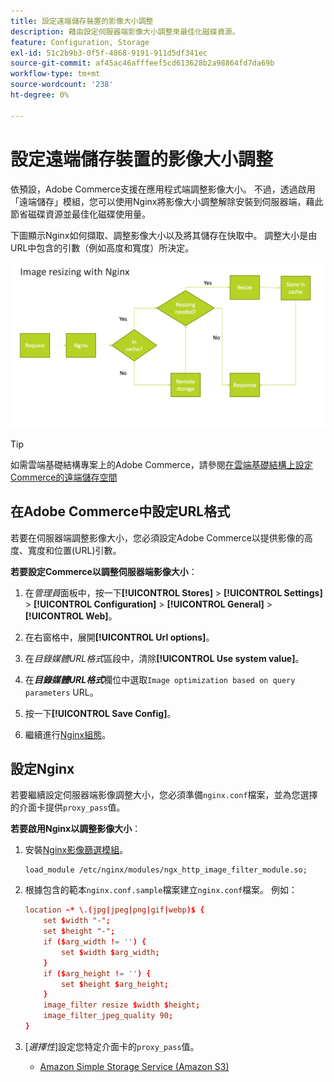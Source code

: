 ```yaml
---
title: 設定遠端儲存裝置的影像大小調整
description: 藉由設定伺服器端影像大小調整來最佳化磁碟資源。
feature: Configuration, Storage
exl-id: 51c2b9b3-0f5f-4868-9191-911d5df341ec
source-git-commit: af45ac46afffeef5cd613628b2a98864fd7da69b
workflow-type: tm+mt
source-wordcount: '238'
ht-degree: 0%

---
```


# 設定遠端儲存裝置的影像大小調整

依預設，Adobe Commerce支援在應用程式端調整影像大小。 不過，透過啟用「遠端儲存」模組，您可以使用Nginx將影像大小調整解除安裝到伺服器端，藉此節省磁碟資源並最佳化磁碟使用量。

下圖顯示Nginx如何擷取、調整影像大小以及將其儲存在快取中。 調整大小是由URL中包含的引數（例如高度和寬度）所決定。

![影像調整大小](../../assets/configuration/remote-storage-nginx-image-resize.png)

>[!TIP]
>
>如需雲端基礎結構專案上的Adobe Commerce，請參閱[在雲端基礎結構上設定Commerce的遠端儲存空間](cloud-support.md)

## 在Adobe Commerce中設定URL格式

若要在伺服器端調整影像大小，您必須設定Adobe Commerce以提供影像的高度、寬度和位置(URL)引數。

**若要設定Commerce以調整伺服器端影像大小**：

1. 在&#x200B;_管理員_&#x200B;面板中，按一下&#x200B;**[!UICONTROL Stores]** > **[!UICONTROL Settings]** > **[!UICONTROL Configuration]** > **[!UICONTROL General]** > **[!UICONTROL Web]**。

1. 在右窗格中，展開&#x200B;**[!UICONTROL Url options]**。

1. 在&#x200B;_目錄媒體URL格式_&#x200B;區段中，清除&#x200B;**[!UICONTROL Use system value]**。

1. 在&#x200B;**_目錄媒體URL格式_**&#x200B;欄位中選取`Image optimization based on query parameters` URL。

1. 按一下&#x200B;**[!UICONTROL Save Config]**。

1. 繼續進行[Nginx組態](#configure-nginx)。

## 設定Nginx

若要繼續設定伺服器端影像調整大小，您必須準備`nginx.conf`檔案，並為您選擇的介面卡提供`proxy_pass`值。

**若要啟用Nginx以調整影像大小**：

1. 安裝[Nginx影像篩選模組][nginx-module]。

   ```shell
   load_module /etc/nginx/modules/ngx_http_image_filter_module.so;
   ```

1. 根據包含的範本`nginx.conf.sample`檔案建立`nginx.conf`檔案。 例如：

   ```conf
   location ~* \.(jpg|jpeg|png|gif|webp)$ {
       set $width "-";
       set $height "-";
       if ($arg_width != '') {
           set $width $arg_width;
       }
       if ($arg_height != '') {
           set $height $arg_height;
       }
       image_filter resize $width $height;
       image_filter_jpeg_quality 90;
   }
   ```

1. [_選擇性_]&#x200B;設定您特定介面卡的`proxy_pass`值。

   - [Amazon Simple Storage Service (Amazon S3)](remote-storage-aws-s3.md)

<!-- link definitions -->

[nginx-module]: https://nginx.org/en/docs/http/ngx_http_image_filter_module.html

